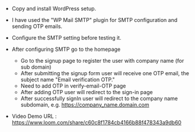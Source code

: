 - Copy and install WordPress setup.
- I have used the "WP Mail SMTP" plugin for SMTP configuration and sending OTP emails.
- Configure the SMTP setting before testing it.
- After configuring SMTP go to the homepage
	- Go to the signup page to register the user with company name (for sub domain)
	- After submitting the signup form user will receive one OTP email, the subject name "Email verification OTP."
	- Need to add OTP in verify-email-OTP page
	- After adding OTP user will redirect to the sign-in page
	- After successfully signIn user will redirect to the company name subdomain, e.g. https://company_name.domain.com	

- Video Demo URL : https://www.loom.com/share/c60c8f1784cb4166b88f478343a9db60
